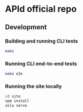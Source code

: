 # APId official repo

## Development
### Building and running CLI tests
```bash
make
```

### Running CLI end-to-end tests
```bash
make e2e
```

### Running the site locally

```bash
cd site
npm install
zola serve
```
